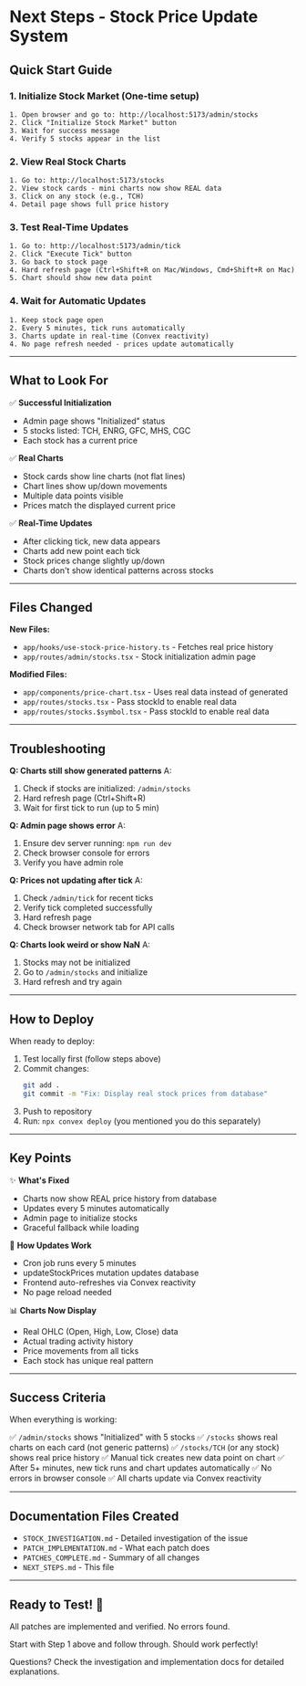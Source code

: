 # Next Steps - Stock Price Update System

## Quick Start Guide

### 1. Initialize Stock Market (One-time setup)
```
1. Open browser and go to: http://localhost:5173/admin/stocks
2. Click "Initialize Stock Market" button
3. Wait for success message
4. Verify 5 stocks appear in the list
```

### 2. View Real Stock Charts
```
1. Go to: http://localhost:5173/stocks
2. View stock cards - mini charts now show REAL data
3. Click on any stock (e.g., TCH)
4. Detail page shows full price history
```

### 3. Test Real-Time Updates
```
1. Go to: http://localhost:5173/admin/tick
2. Click "Execute Tick" button
3. Go back to stock page
4. Hard refresh page (Ctrl+Shift+R on Mac/Windows, Cmd+Shift+R on Mac)
5. Chart should show new data point
```

### 4. Wait for Automatic Updates
```
1. Keep stock page open
2. Every 5 minutes, tick runs automatically
3. Charts update in real-time (Convex reactivity)
4. No page refresh needed - prices update automatically
```

---

## What to Look For

✅ **Successful Initialization**
- Admin page shows "Initialized" status
- 5 stocks listed: TCH, ENRG, GFC, MHS, CGC
- Each stock has a current price

✅ **Real Charts**
- Stock cards show line charts (not flat lines)
- Chart lines show up/down movements
- Multiple data points visible
- Prices match the displayed current price

✅ **Real-Time Updates**
- After clicking tick, new data appears
- Charts add new point each tick
- Stock prices change slightly up/down
- Charts don't show identical patterns across stocks

---

## Files Changed

**New Files:**
- `app/hooks/use-stock-price-history.ts` - Fetches real price history
- `app/routes/admin/stocks.tsx` - Stock initialization admin page

**Modified Files:**
- `app/components/price-chart.tsx` - Uses real data instead of generated
- `app/routes/stocks.tsx` - Pass stockId to enable real data
- `app/routes/stocks.$symbol.tsx` - Pass stockId to enable real data

---

## Troubleshooting

**Q: Charts still show generated patterns**
A: 
1. Check if stocks are initialized: `/admin/stocks`
2. Hard refresh page (Ctrl+Shift+R)
3. Wait for first tick to run (up to 5 min)

**Q: Admin page shows error**
A:
1. Ensure dev server running: `npm run dev`
2. Check browser console for errors
3. Verify you have admin role

**Q: Prices not updating after tick**
A:
1. Check `/admin/tick` for recent ticks
2. Verify tick completed successfully
3. Hard refresh page
4. Check browser network tab for API calls

**Q: Charts look weird or show NaN**
A:
1. Stocks may not be initialized
2. Go to `/admin/stocks` and initialize
3. Hard refresh and try again

---

## How to Deploy

When ready to deploy:

1. Test locally first (follow steps above)
2. Commit changes:
   ```bash
   git add .
   git commit -m "Fix: Display real stock prices from database"
   ```
3. Push to repository
4. Run: `npx convex deploy` (you mentioned you do this separately)

---

## Key Points

✨ **What's Fixed**
- Charts now show REAL price history from database
- Updates every 5 minutes automatically
- Admin page to initialize stocks
- Graceful fallback while loading

🔄 **How Updates Work**
- Cron job runs every 5 minutes
- updateStockPrices mutation updates database
- Frontend auto-refreshes via Convex reactivity
- No page reload needed

📊 **Charts Now Display**
- Real OHLC (Open, High, Low, Close) data
- Actual trading activity history
- Price movements from all ticks
- Each stock has unique real pattern

---

## Success Criteria

When everything is working:

✅ `/admin/stocks` shows "Initialized" with 5 stocks
✅ `/stocks` shows real charts on each card (not generic patterns)
✅ `/stocks/TCH` (or any stock) shows real price history
✅ Manual tick creates new data point on chart
✅ After 5+ minutes, new tick runs and chart updates automatically
✅ No errors in browser console
✅ All charts update via Convex reactivity

---

## Documentation Files Created

- `STOCK_INVESTIGATION.md` - Detailed investigation of the issue
- `PATCH_IMPLEMENTATION.md` - What each patch does
- `PATCHES_COMPLETE.md` - Summary of all changes
- `NEXT_STEPS.md` - This file

---

## Ready to Test! 🚀

All patches are implemented and verified. No errors found. 

Start with Step 1 above and follow through. Should work perfectly!

Questions? Check the investigation and implementation docs for detailed explanations.
